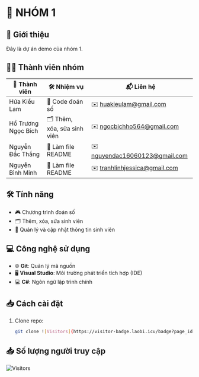 # 🌟 NHÓM 1

## 🚀 Giới thiệu
 Đây là dự án demo của nhóm 1.

## 🧑‍💻 Thành viên nhóm
| 👤 Thành viên            | 🛠️ Nhiệm vụ                  | 📬 Liên hệ                        |
|--------------------------|-------------------------------|------------------------------------ |
| Hứa Kiều Lam            | 🔢 Code đoán số                | ✉️ huakieulam@gmail.com            |
| Hồ Trương Ngọc Bích     | 🗂 Thêm, xóa, sửa sinh viên    | ✉️ ngocbichho564@gmail.com         |
| Nguyễn Đắc Thắng        | 📄 Làm file README             | ✉️ nguyendac16060123@gmail.com     |
| Nguyễn Bình Minh        | 📄 Làm file README             | ✉️ tranhlinhjessica@gmail.com      |

## 🛠 Tính năng
- 🎮 Chương trình đoán số
- 🗂 Thêm, xóa, sửa sinh viên
- 📄 Quản lý và cập nhật thông tin sinh viên

## 💻 Công nghệ sử dụng
- 🌐 **Git**: Quản lý mã nguồn
- 🖥 **Visual Studio**: Môi trường phát triển tích hợp (IDE)
- 💻 **C#**: Ngôn ngữ lập trình chính

## 📥 Cách cài đặt
1. Clone repo:
   ```bash
   git clone ![Visitors](https://visitor-badge.laobi.icu/badge?page_id=yourusername.CC-MTPTPM_B4)

## 📥 Số lượng người truy cập 
![Visitors](https://visitor-badge.laobi.icu/badge?page_id=Hua-Kieu-Lam.CC-MTPTPM_B4)



